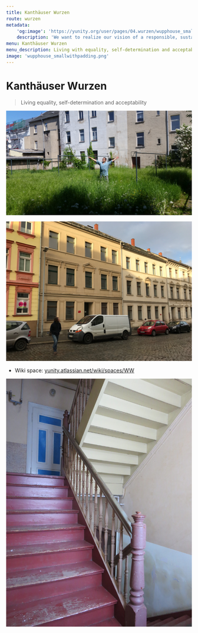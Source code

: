 ```yaml
---
title: Kanthäuser Wurzen
route: wurzen
metadata:
    'og:image': 'https://yunity.org/user/pages/04.wurzen/wupphouse_smallwithpadding.png'
    description: 'We want to realize our vision of a responsible, sustainable and open way of living'
menu: Kanthäuser Wurzen
menu_description: Living with equality, self-determination and acceptability
image: 'wupphouse_smallwithpadding.png'
---
```


# Kanthäuser Wurzen

> Living equality, self-determination and acceptability

![](dougintheyard.jpg)

![](wurzenfront.jpg)

* Wiki space: [yunity.atlassian.net/wiki/spaces/WW](https://yunity.atlassian.net/wiki/display/WW/WuppHaus+Wurzen+Home)

![](wurzenstaircase.jpg)
